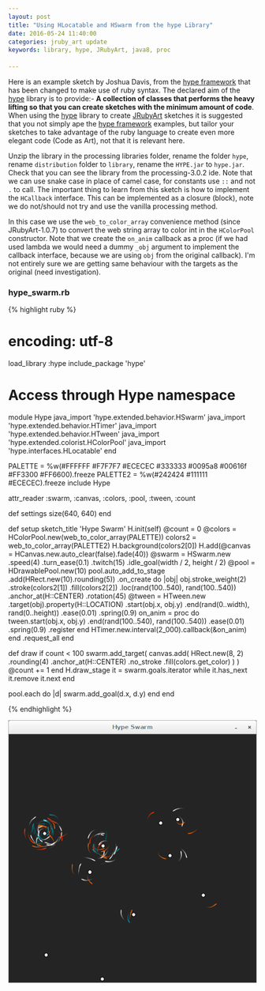 ```yaml
---
layout: post
title: "Using HLocatable and HSwarm from the hype Library"
date: 2016-05-24 11:40:00
categories: jruby_art update
keywords: library, hype, JRubyArt, java8, proc

---
```


Here is an example sketch by Joshua Davis, from the [hype framework][hype_framework] that has been changed to make use of ruby syntax.
The declared aim of the [hype][hype_library] library is to provide:-
__A collection of classes that performs the heavy lifting so that you can create sketches with the minimum amount of code__. When using the [hype][hype_library] library to create [JRubyArt][jruby_art] sketches it is suggested that you not simply ape the [hype framework][hype_framework] examples, but tailor your sketches to take advantage of the ruby language to create even more elegant code (Code as Art), not that it is relevant here. 

Unzip the library in the processing libraries folder, rename the folder `hype`, rename `distribution` folder to `library`, rename the `HYPE.jar` to `hype.jar`. Check that you can see the library from the processing-3.0.2 ide. Note that we can use snake case in place of camel case, for constants use `::` and not `.` to call. The important thing to learn from this sketch is how to implement the `HCallback` interface. This can be implemented as a closure (block), note we do not/should not try and use the vanilla processing method. 

In this case we use the `web_to_color_array` convenience method (since JRubyArt-1.0.7) to convert the web string array to color int in the `HColorPool` constructor.  Note that we create the `on_anim` callback as a proc (if we had used lambda we would need a dummy `_obj` argument to implement the callback interface, because we are using `obj` from the original callback). I'm not entirely sure we are getting same behaviour with the targets as the original (need investigation).

### hype_swarm.rb ###

{% highlight ruby %}
# encoding: utf-8
load_library :hype
include_package 'hype'
# Access through Hype namespace
module Hype
  java_import 'hype.extended.behavior.HSwarm'
  java_import 'hype.extended.behavior.HTimer'
  java_import 'hype.extended.behavior.HTween'
  java_import 'hype.extended.colorist.HColorPool'
  java_import 'hype.interfaces.HLocatable'
end

PALETTE = %w(#FFFFFF #F7F7F7 #ECECEC #333333 #0095a8 #00616f #FF3300 #FF6600).freeze
PALETTE2 = %w(#242424 #111111 #ECECEC).freeze
include Hype

attr_reader :swarm, :canvas, :colors, :pool, :tween, :count

def settings
  size(640, 640)
end

def setup
  sketch_title 'Hype Swarm'
  H.init(self)
  @count = 0
  @colors = HColorPool.new(web_to_color_array(PALETTE))
  colors2 = web_to_color_array(PALETTE2)
  H.background(colors2[0])
  H.add(@canvas = HCanvas.new.auto_clear(false).fade(40))
  @swarm = HSwarm.new
                 .speed(4)
                 .turn_ease(0.1)
                 .twitch(15)
                 .idle_goal(width / 2, height / 2)
  @pool = HDrawablePool.new(10)
  pool.auto_add_to_stage
      .add(HRect.new(10).rounding(5))
      .on_create do |obj|
    obj.stroke_weight(2)
       .stroke(colors2[1])
       .fill(colors2[2])
       .loc(rand(100..540), rand(100..540))
       .anchor_at(H::CENTER)
       .rotation(45)
    @tween = HTween.new
                   .target(obj).property(H::LOCATION)
                   .start(obj.x, obj.y)
                   .end(rand(0..width), rand(0..height))
                   .ease(0.01)
                   .spring(0.9)
    on_anim = proc do
      tween.start(obj.x, obj.y)
           .end(rand(100..540), rand(100..540))
           .ease(0.01)
           .spring(0.9)
           .register
    end
    HTimer.new.interval(2_000).callback(&on_anim)
  end
      .request_all
end

def draw
  if count < 100
    swarm.add_target(
      canvas.add(
        HRect.new(8, 2)
             .rounding(4)
             .anchor_at(H::CENTER)
             .no_stroke
             .fill(colors.get_color)
      )
    )
    @count += 1
  end
  H.draw_stage 
  it = swarm.goals.iterator
  while it.has_next
    it.remove
    it.next
  end 
    
  pool.each do |d|
    swarm.add_goal(d.x, d.y)
  end
end


{% endhighlight %}


<img src="/assets/swarm.png" />

[jruby_art]:https://ruby-processing.github.io/index.html
[hype_library]:https://github.com/hype/HYPE_Processing
[hype_framework]:http://www.hypeframework.org/
